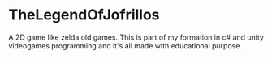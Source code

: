 # TheLegendOfJofrillos
A 2D game like zelda old games. This is part of my formation in c# and unity videogames programming and it's all made with educational purpose.
